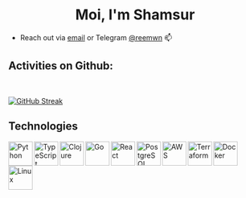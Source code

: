<h1 align='center'> Moi, I'm Shamsur </h1>

- Reach out via [email](mailto:shamsur314@gmail.com) or Telegram [@reemwn](https://t.me/reemwn) 📫

## Activities on Github:

<br/>

[![GitHub Streak](http://github-readme-streak-stats.herokuapp.com?user=shamsch&theme=dark&date_format=M%20j%5B%2C%20Y%5D)](https://git.io/streak-stats)


## Technologies

<div> 
    <!-- python logo -->
    <img src="https://img.icons8.com/color/48/000000/python.png" alt="Python" align="left" width="48" height="48">
    <!-- typescript logo -->
    <img src="https://img.icons8.com/color/48/000000/typescript.png" alt="TypeScript" align="left" width="48" height="48">
    <!-- clojure logo -->
    <img src="https://upload.wikimedia.org/wikipedia/commons/5/5d/Clojure_logo.svg" alt="Clojure" align="left" width="48" height="48">
    <!-- golang logo -->
    <img src="https://img.icons8.com/color/48/000000/golang.png" alt="Go" align="left" width="48" height="48">
    <!-- react logo -->
    <img src="https://img.icons8.com/plasticine/344/react.png" alt="React" align="left" width="48" height="48">
    <!-- postgresql logo -->
    <img src="https://cdn.jsdelivr.net/gh/devicons/devicon/icons/postgresql/postgresql-original.svg" alt="PostgreSQL" align="left" width="48" height="48">
    <!-- aws logo -->
    <img src="https://img.icons8.com/color/48/000000/amazon-web-services.png" alt="AWS" align="left" width="48" height="48">
    <!-- terraform logo -->
    <img src="https://cdn.jsdelivr.net/gh/devicons/devicon/icons/terraform/terraform-original.svg" alt="Terraform" align="left" width="48" height="48">
    <!-- docker logo -->
    <img src="https://img.icons8.com/color/48/000000/docker.png" alt="Docker" align="left" width="48" height="48">
    <!-- linux logo -->
    <img src="https://img.icons8.com/color/48/000000/linux.png" alt="Linux" align="left" width="48" height="48">
</div>

<br/>

<!---
shamsch/shamsch is a ✨ special ✨ repository because its `README.md` (this file) appears on your GitHub profile.
You can click the Preview link to take a look at your changes.
--->
